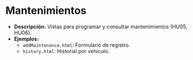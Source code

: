 # Mantenimientos
- **Descripción:** Vistas para programar y consultar mantenimientos (HU05, HU06).
- **Ejemplos:**
    - `addMaintenance.html`: Formulario de registro.
    - `history.html`: Historial por vehículo.